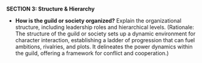 
**SECTION 3: Structure & Hierarchy**
- **How is the guild or society organized?** Explain the organizational structure, including leadership roles and hierarchical levels. (Rationale: The structure of the guild or society sets up a dynamic environment for character interaction, establishing a ladder of progression that can fuel ambitions, rivalries, and plots. It delineates the power dynamics within the guild, offering a framework for conflict and cooperation.)
